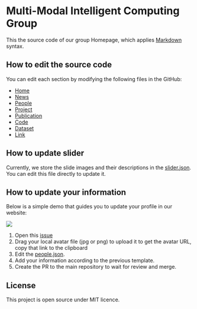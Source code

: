 # Multi-Modal Intelligent Computing Group

This the source code of our group Homepage, which applies [Markdown](https://github.com/adam-p/markdown-here/wiki/Markdown-Cheatsheet) syntax.

## How to edit the source code
You can edit each section by modifying the following files in the GitHub:
- [Home](https://github.com/ahucv/Homepage/edit/master/public/source/home.md)
- [News](https://github.com/ahucv/Homepage/edit/master/public/source/news.md)
- [People](https://github.com/ahucv/Homepage/edit/master/public/source/people.md)
- [Project](https://github.com/ahucv/Homepage/edit/master/public/source/project.md)
- [Publication](https://github.com/ahucv/Homepage/edit/master/public/source/publication.md)
- [Code](https://github.com/ahucv/Homepage/edit/master/public/source/code.md)
- [Dataset](https://github.com/ahucv/Homepage/edit/master/public/source/dataset.md)
- [Link](https://github.com/ahucv/Homepage/edit/master/public/source/link.md)

## How to update slider
Currently, we store the slide images and their descriptions in the [slider.json](./public/source/slider.json). You can edit this file directly to update it.

## How to update your information
Below is a simple demo that guides you to update your profile in our website:

<kbd>
<img src="https://user-images.githubusercontent.com/32427260/62308058-57689f80-b4b7-11e9-8c57-c13ac63b522a.gif" />
</kbd>

1. Open this [issue](https://github.com/ahucv/Homepage/issues/1)
2. Drag your local avatar file (jpg or png) to upload it to get the avatar URL, copy that link to the clipboard
3. Edit the [people.json](https://github.com/ahucv/Homepage/edit/master/public/source/people.json).
4. Add your information according to the previous template.
5. Create the PR to the main repository to wait for review and merge.

## License
This project is open source under MIT licence.
